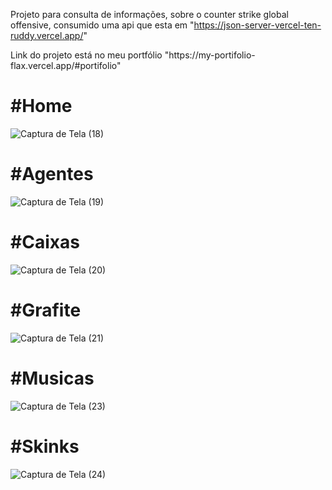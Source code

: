Projeto para consulta de informações, sobre o counter strike global offensive, consumido uma api que esta em "https://json-server-vercel-ten-ruddy.vercel.app/" 

<p>Link do projeto está no meu portfólio "https://my-portifolio-flax.vercel.app/#portifolio"</p>


<h1>#Home</h1>

![Captura de Tela (18)](https://user-images.githubusercontent.com/86307663/220703762-073758a6-4cbd-4eed-a942-11d27151ee0b.png)

<h1>#Agentes</h1>

![Captura de Tela (19)](https://user-images.githubusercontent.com/86307663/220703771-e4aaa855-0a1f-4408-bc64-ec23362f9822.png)

<h1>#Caixas</h1>

![Captura de Tela (20)](https://user-images.githubusercontent.com/86307663/220703872-1968598c-d444-4e61-9db1-d507ef05d006.png)

<h1>#Grafite</h1>

![Captura de Tela (21)](https://user-images.githubusercontent.com/86307663/220703875-0cb94bd3-c5b8-43f0-a3da-492fb74a61eb.png)


<h1>#Musicas</h1>

![Captura de Tela (23)](https://user-images.githubusercontent.com/86307663/220703893-1b41e02c-3835-49b2-a084-ba9baa5dbe84.png)

<h1>#Skinks</h1>

![Captura de Tela (24)](https://user-images.githubusercontent.com/86307663/220703899-e133aa66-65d8-46c5-9648-69b3b82be28c.png)
